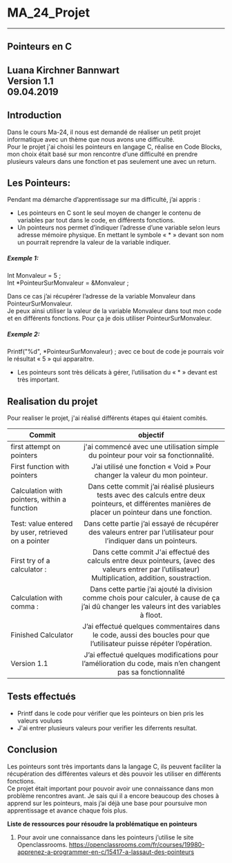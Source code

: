 # MA_24_Projet

 ---------------------------
## Pointeurs en C  
**Luana Kirchner Bannwart**  
**Version 1.1**  
**09.04.2019**  
-----------------------------    

Introduction
-------------


Dans le cours Ma-24, il nous est demandé de réaliser un petit projet informatique avec un thème que nous avons une difficulté.  
Pour le projet j'ai choisi les pointeurs en langage C, réalise en Code Blocks, mon choix était basé sur mon rencontre d’une difficulté en prendre plusieurs valeurs dans une fonction et pas seulement une avec un return.  

Les Pointeurs:
--------------

Pendant ma démarche d’apprentissage sur ma difficulté, j’ai appris :   

* Les pointeurs en C sont le seul moyen de changer le contenu de variables par tout dans le code, en différents fonctions.  
* Un pointeurs nos permet d’indiquer l’adresse d’une variable selon leurs adresse mémoire physique. En mettant le symbole « * » devant son nom un pourrait reprendre la valeur de la variable indiquer.  

##### Exemple 1:  
Int Monvaleur = 5 ;  
Int *PointeurSurMonvaleur = &Monvaleur ;  

Dans ce cas j’ai récupérer l’adresse de la variable Monvaleur dans PointeurSurMonvaleur.  
Je peux ainsi utiliser la valeur de la variable Monvaleur dans tout mon code et en différents fonctions. Pour ça je dois utiliser    PointeurSurMonvaleur.

##### Exemple 2:  
Printf("%d", *PointeurSurMonvaleur) ; avec ce bout de code je pourrais voir le résultat « 5 » qui apparaitre.  

* Les pointeurs sont très délicats à gérer, l’utilisation du « * » devant est très important.    
  

Realisation du projet 
---------------------  

Pour realiser le projet, j'ai réalisé différents étapes qui étaient comités.  

| Commit                           | objectif      | 
| -------------                    |:-------------:| 
| first attempt on pointers        | j'ai commencé avec une utilisation simple du pointeur pour voir sa fonctionnalité. |
|First function with pointers      | J’ai utilisé une fonction « Void » Pour changer la valeur du mon pointeur.|  
|Calculation with pointers, within a function | Dans cette commit j’ai réalisé plusieurs tests avec des calculs entre deux pointeurs, et différentes manières de placer un pointeur dans une fonction.     |
| Test: value entered by user, retrieved on a pointer | Dans cette partie j’ai essayé de récupérer des valeurs entrer par l’utilisateur pour l’indiquer dans un pointeurs.       | 
| First try of a calculator :  | Dans cette commit J'ai effectué des calculs entre deux pointeurs, (avec des valeurs entrer par l’utilisateur) Multiplication, addition, soustraction.       | 
| Calculation with comma :  | Dans cette partie j’ai ajouté la division comme chois pour calculer, à cause de ça j’ai dû changer les valeurs int des variables à floot.         | 
| Finished Calculator | J’ai effectué quelques commentaires dans le code, aussi des boucles pour que l’utilisateur puisse répéter l’opération.      | 
| Version 1.1 | J’ai effectué quelques modifications pour l’amélioration du code, mais n’en changent pas sa fonctionnalité          | 

Tests effectués 
---------------------   

* Printf dans le code pour vérifier que les pointeurs on bien pris les valeurs voulues  
* J'ai entrer plusieurs valeurs pour verifier les diferrents resultat.

Conclusion
-----------

Les pointeurs sont très importants dans la langage C, ils peuvent faciliter la récupération des différentes valeurs et dès pouvoir les utiliser en différents fonctions.  
Ce projet était important pour pouvoir avoir une connaissance dans mon problème rencontres avant.
Je sais qui il a encore beaucoup des choses à apprend sur les pointeurs, mais j’ai déjà une base pour poursuive mon apprentissage et avance chaque fois plus.    


**Liste de ressources pour résoudre la problématique en pointeurs**  

1. Pour avoir une connaissance dans les pointeurs j’utilise le site Openclassrooms. 
https://openclassrooms.com/fr/courses/19980-apprenez-a-programmer-en-c/15417-a-lassaut-des-pointeurs  
 
